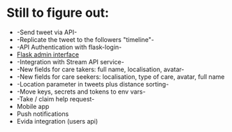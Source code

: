 # Still to figure out:

- -Send tweet via API-
- -Replicate the tweet to the followers "timeline"-
- -API Authentication with flask-login-
- [Flask admin interface](https://github.com/mrjoes/flask-admin/)
- -Integration with Stream API service-
- -New fields for care takers: full name, localisation, avatar-
- -New fields for care seekers: localisation, type of care, avatar, full name
- -Location parameter in tweets plus distance sorting-
- -Move keys, secrets and tokens to env vars-
- -Take / claim help request-
- Mobile app
- Push notifications
- Evida integration (users api)